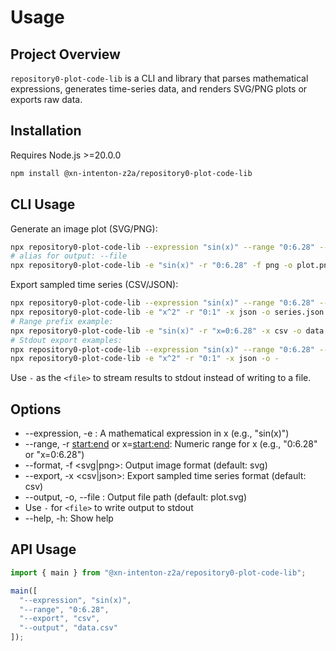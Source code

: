 # Usage

## Project Overview

`repository0-plot-code-lib` is a CLI and library that parses mathematical expressions, generates time-series data, and renders SVG/PNG plots or exports raw data.

## Installation

Requires Node.js >=20.0.0

```bash
npm install @xn-intenton-z2a/repository0-plot-code-lib
```

## CLI Usage

Generate an image plot (SVG/PNG):
```bash
npx repository0-plot-code-lib --expression "sin(x)" --range "0:6.28" --format svg --output plot.svg
# alias for output: --file
npx repository0-plot-code-lib -e "sin(x)" -r "0:6.28" -f png -o plot.png
```

Export sampled time series (CSV/JSON):
```bash
npx repository0-plot-code-lib --expression "sin(x)" --range "0:6.28" --export csv --output data.csv
npx repository0-plot-code-lib -e "x^2" -r "0:1" -x json -o series.json
# Range prefix example:
npx repository0-plot-code-lib -e "sin(x)" -r "x=0:6.28" -x csv -o data.csv
# Stdout export examples:
npx repository0-plot-code-lib --expression "sin(x)" --range "0:6.28" --export csv --output -
npx repository0-plot-code-lib -e "x^2" -r "0:1" -x json -o -
```

Use `-` as the `<file>` to stream results to stdout instead of writing to a file.

## Options

- --expression, -e <expr>: A mathematical expression in x (e.g., "sin(x)")
- --range, -r <start:end> or x=<start:end>: Numeric range for x (e.g., "0:6.28" or "x=0:6.28")
- --format, -f <svg|png>: Output image format (default: svg)
- --export, -x <csv|json>: Export sampled time series format (default: csv)
- --output, -o, --file <file>: Output file path (default: plot.svg)
- Use `-` for `<file>` to write output to stdout
- --help, -h: Show help

## API Usage

```js
import { main } from "@xn-intenton-z2a/repository0-plot-code-lib";

main([
  "--expression", "sin(x)",
  "--range", "0:6.28",
  "--export", "csv",
  "--output", "data.csv"
]);
```